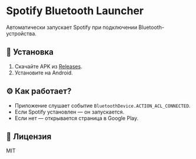 # Spotify Bluetooth Launcher  

Автоматически запускает Spotify при подключении Bluetooth-устройства.  

## 🔧 Установка  
1. Скачайте APK из [Releases](https://github.com/ваш-логин/BluetoothSpotifyLauncher/releases).  
2. Установите на Android.  

## ⚙️ Как работает?  
- Приложение слушает событие `BluetoothDevice.ACTION_ACL_CONNECTED`.  
- Если Spotify установлен — он запускается.  
- Если нет — открывается страница в Google Play.  

## 📜 Лицензия  
MIT  
